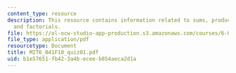 ```yaml
---
content_type: resource
description: This resource contains information related to sums, products, ratios
  and factorials.
file: https://ol-ocw-studio-app-production.s3.amazonaws.com/courses/6-041-probabilistic-systems-analysis-and-applied-probability-fall-2010/b1e57651fb423a4beceeb854aeca2d1a_MIT6_041F10_quiz01.pdf
file_type: application/pdf
resourcetype: Document
title: MIT6_041F10_quiz01.pdf
uid: b1e57651-fb42-3a4b-ecee-b854aeca2d1a
---
```

